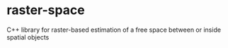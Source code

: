 # raster-space
C++ library for raster-based estimation of a free space between or inside spatial objects
